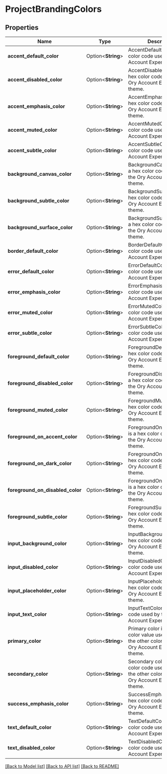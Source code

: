 # ProjectBrandingColors

## Properties

Name | Type | Description | Notes
------------ | ------------- | ------------- | -------------
**accent_default_color** | Option<**String**> | AccentDefaultColor is a hex color code used by the Ory Account Experience theme. | [optional]
**accent_disabled_color** | Option<**String**> | AccentDisabledColor is a hex color code used by the Ory Account Experience theme. | [optional]
**accent_emphasis_color** | Option<**String**> | AccentEmphasisColor is a hex color code used by the Ory Account Experience theme. | [optional]
**accent_muted_color** | Option<**String**> | AccentMutedColor is a hex color code used by the Ory Account Experience theme. | [optional]
**accent_subtle_color** | Option<**String**> | AccentSubtleColor is a hex color code used by the Ory Account Experience theme. | [optional]
**background_canvas_color** | Option<**String**> | BackgroundCanvasColor is a hex color code used by the Ory Account Experience theme. | [optional]
**background_subtle_color** | Option<**String**> | BackgroundSubtleColor is a hex color code used by the Ory Account Experience theme. | [optional]
**background_surface_color** | Option<**String**> | BackgroundSurfaceColor is a hex color code used by the Ory Account Experience theme. | [optional]
**border_default_color** | Option<**String**> | BorderDefaultColor is a hex color code used by the Ory Account Experience theme. | [optional]
**error_default_color** | Option<**String**> | ErrorDefaultColor is a hex color code used by the Ory Account Experience theme. | [optional]
**error_emphasis_color** | Option<**String**> | ErrorEmphasisColor is a hex color code used by the Ory Account Experience theme. | [optional]
**error_muted_color** | Option<**String**> | ErrorMutedColor is a hex color code used by the Ory Account Experience theme. | [optional]
**error_subtle_color** | Option<**String**> | ErrorSubtleColor is a hex color code used by the Ory Account Experience theme. | [optional]
**foreground_default_color** | Option<**String**> | ForegroundDefaultColor is a hex color code used by the Ory Account Experience theme. | [optional]
**foreground_disabled_color** | Option<**String**> | ForegroundDisabledColor is a hex color code used by the Ory Account Experience theme. | [optional]
**foreground_muted_color** | Option<**String**> | ForegroundMutedColor is a hex color code used by the Ory Account Experience theme. | [optional]
**foreground_on_accent_color** | Option<**String**> | ForegroundOnAccentColor is a hex color code used by the Ory Account Experience theme. | [optional]
**foreground_on_dark_color** | Option<**String**> | ForegroundOnDarkColor is a hex color code used by the Ory Account Experience theme. | [optional]
**foreground_on_disabled_color** | Option<**String**> | ForegroundOnDisabledColor is a hex color code used by the Ory Account Experience theme. | [optional]
**foreground_subtle_color** | Option<**String**> | ForegroundSubtleColor is a hex color code used by the Ory Account Experience theme. | [optional]
**input_background_color** | Option<**String**> | InputBackgroundColor is a hex color code used by the Ory Account Experience theme. | [optional]
**input_disabled_color** | Option<**String**> | InputDisabledColor is a hex color code used by the Ory Account Experience theme. | [optional]
**input_placeholder_color** | Option<**String**> | InputPlaceholderColor is a hex color code used by the Ory Account Experience theme. | [optional]
**input_text_color** | Option<**String**> | InputTextColor is a hex color code used by the Ory Account Experience theme. | [optional]
**primary_color** | Option<**String**> | Primary color is an hsla color value used to derive the other colors from for the Ory Account Experience theme. | [optional]
**secondary_color** | Option<**String**> | Secondary color is a hsla color code used to derive the other colors from for the Ory Account Experience theme. | [optional]
**success_emphasis_color** | Option<**String**> | SuccessEmphasisColor is a hex color code used by the Ory Account Experience theme. | [optional]
**text_default_color** | Option<**String**> | TextDefaultColor is a hex color code used by the Ory Account Experience theme. | [optional]
**text_disabled_color** | Option<**String**> | TextDisabledColor is a hex color code used by the Ory Account Experience theme. | [optional]

[[Back to Model list]](../README.md#documentation-for-models) [[Back to API list]](../README.md#documentation-for-api-endpoints) [[Back to README]](../README.md)



